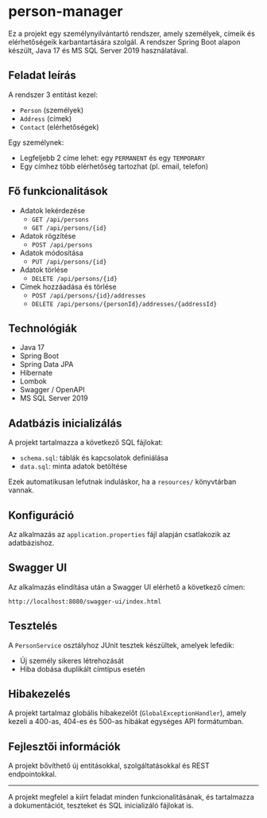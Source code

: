 # person-manager

Ez a projekt egy személynyilvántartó rendszer, amely személyek, címeik és elérhetőségeik karbantartására szolgál. A rendszer Spring Boot alapon készült, Java 17 és MS SQL Server 2019 használatával.

## Feladat leírás

A rendszer 3 entitást kezel:

- `Person` (személyek)
- `Address` (címek)
- `Contact` (elérhetőségek)

Egy személynek:

- Legfeljebb 2 címe lehet: egy `PERMANENT` és egy `TEMPORARY`
- Egy címhez több elérhetőség tartozhat (pl. email, telefon)

## Fő funkcionalitások

- Adatok lekérdezése
  - `GET /api/persons`
  - `GET /api/persons/{id}`
- Adatok rögzítése
  - `POST /api/persons`
- Adatok módosítása
  - `PUT /api/persons/{id}`
- Adatok törlése
  - `DELETE /api/persons/{id}`
- Címek hozzáadása és törlése
  - `POST /api/persons/{id}/addresses`
  - `DELETE /api/persons/{personId}/addresses/{addressId}`

## Technológiák

- Java 17
- Spring Boot
- Spring Data JPA
- Hibernate
- Lombok
- Swagger / OpenAPI
- MS SQL Server 2019

## Adatbázis inicializálás

A projekt tartalmazza a következő SQL fájlokat:

- `schema.sql`: táblák és kapcsolatok definiálása
- `data.sql`: minta adatok betöltése

Ezek automatikusan lefutnak induláskor, ha a `resources/` könyvtárban vannak.

## Konfiguráció

Az alkalmazás az `application.properties` fájl alapján csatlakozik az adatbázishoz.

## Swagger UI

Az alkalmazás elindítása után a Swagger UI elérhető a következő címen:

```
http://localhost:8080/swagger-ui/index.html
```

## Tesztelés

A `PersonService` osztályhoz JUnit tesztek készültek, amelyek lefedik:

- Új személy sikeres létrehozását
- Hiba dobása duplikált címtípus esetén

## Hibakezelés

A projekt tartalmaz globális hibakezelőt (`GlobalExceptionHandler`), amely kezeli a 400-as, 404-es és 500-as hibákat egységes API formátumban.

## Fejlesztői információk

A projekt bővíthető új entitásokkal, szolgáltatásokkal és REST endpointokkal.

---

A projekt megfelel a kiírt feladat minden funkcionalitásának, és tartalmazza a dokumentációt, teszteket és SQL inicializáló fájlokat is.


